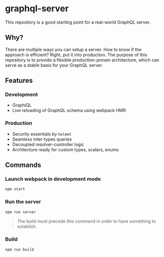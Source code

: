 # graphql-server
This repository is a good starting point for a real-world GraphQL server.

## Why?
There are multiple ways you can setup a server. How to know if the approach is efficient? Right, put it into production. The purpose of this repository is to provide a flexible production-proven architecture, which can serve as a stable basis for your GraphQL server.

## Features
### Development
* GraphiQL
* Live reloading of GraphQL schema using webpack HMR

### Production
* Security essentials by `helmet`
* Seamless inter-types queries
* Decoupled resolver-controller logic
* Architecture ready for custom types, scalars, enums

## Commands
### Launch webpack in development mode
```bash
npm start
```

### Run the server
```bash
npm run server
```
> The build must precede this command in order to have something to establish.


### Build
```bash
npm run build
```